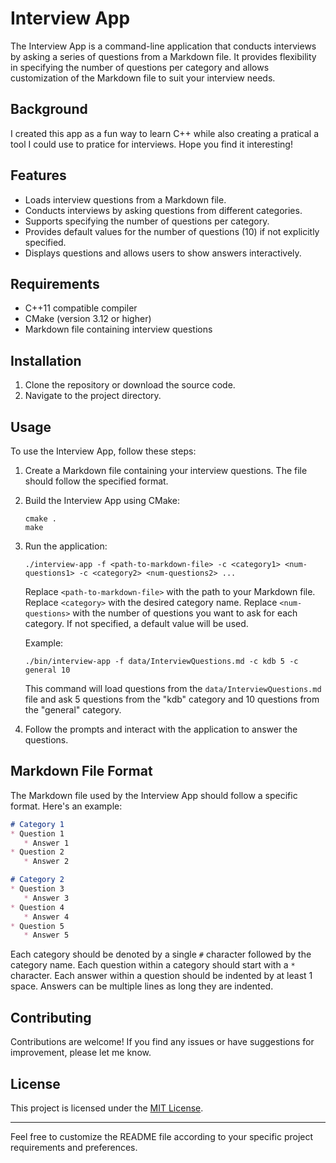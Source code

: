 # Interview App

The Interview App is a command-line application that conducts interviews by asking a series of questions from a Markdown file. It provides flexibility in specifying the number of questions per category and allows customization of the Markdown file to suit your interview needs.

## Background
I created this app as a fun way to learn C++ while also creating a pratical a tool I could use to pratice for interviews. Hope you find it interesting!

## Features

- Loads interview questions from a Markdown file.
- Conducts interviews by asking questions from different categories.
- Supports specifying the number of questions per category.
- Provides default values for the number of questions (10) if not explicitly specified.
- Displays questions and allows users to show answers interactively.

## Requirements

- C++11 compatible compiler
- CMake (version 3.12 or higher)
- Markdown file containing interview questions

## Installation

1. Clone the repository or download the source code.
2. Navigate to the project directory.

## Usage

To use the Interview App, follow these steps:

1. Create a Markdown file containing your interview questions. The file should follow the specified format.
2. Build the Interview App using CMake:

   ```shell
   cmake .
   make
   ```

3. Run the application:

   ```shell
   ./interview-app -f <path-to-markdown-file> -c <category1> <num-questions1> -c <category2> <num-questions2> ...
   ```

   Replace `<path-to-markdown-file>` with the path to your Markdown file.
   Replace `<category>` with the desired category name.
   Replace `<num-questions>` with the number of questions you want to ask for each category. If not specified, a default value will be used.

   Example:

   ```shell
   ./bin/interview-app -f data/InterviewQuestions.md -c kdb 5 -c general 10
   ```

   This command will load questions from the `data/InterviewQuestions.md` file and ask 5 questions from the "kdb" category and 10 questions from the "general" category.

4. Follow the prompts and interact with the application to answer the questions.

## Markdown File Format

The Markdown file used by the Interview App should follow a specific format. Here's an example:

```markdown
# Category 1
* Question 1
   * Answer 1 
* Question 2
   * Answer 2 

# Category 2
* Question 3
   * Answer 3  
* Question 4
   * Answer 4    
* Question 5
   * Answer 5
```

Each category should be denoted by a single `#` character followed by the category name. Each question within a category should start with a `*` character. Each answer within a question should be indented by at least 1 space. Answers can be multiple lines as long they are indented.

## Contributing

Contributions are welcome! If you find any issues or have suggestions for improvement, please let me know.

## License

This project is licensed under the [MIT License](LICENSE).

---

Feel free to customize the README file according to your specific project requirements and preferences.
